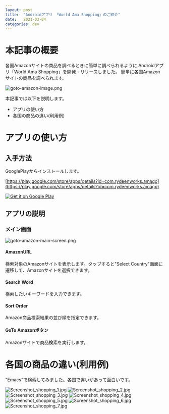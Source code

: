 ```yaml
---
layout: post
title:  "Androidアプリ 「World Ama Shopping」のご紹介"
date:   2021-03-04
categories: dev
---
```


# 本記事の概要

各国Amazonサイトの商品を調べるときに簡単に調べられるように
Androidアプリ「World Ama Shopping」を開発・リリースしました。
簡単に各国Amazonサイトの商品を調べられます。

![goto-amazon-image.png]({{site.baseurl}}/assets/goto-amazon-image.png)

本記事では以下を説明します。

- アプリの使い方
- 各国の商品の違い(利用例)

# アプリの使い方

## 入手方法

GooglePlayからインストールします。

[https://play.google.com/store/apps/details?id=com.rydeenworks.amago](https://play.google.com/store/apps/details?id=com.rydeenworks.amago)

<a href="https://play.google.com/store/apps/details?id=com.rydeenworks.amago"><img alt="Get it on Google Play" src="https://play.google.com/intl/en_us/badges/static/images/badges/en_badge_web_generic.png" /></a>

## アプリの説明

### メイン画面

![goto-amazon-main-screen.png]({{site.baseurl}}/assets/goto-amazon-main-screen.png)

#### AmazonURL

検索対象のAmazonサイトを表示します。タップすると"Select Country"画面に遷移して、Amazonサイトを選択できます。

#### Search Word

検索したいキーワードを入力できます。

#### Sort Order

Amazon商品検索結果の並び順を指定できます。

#### GoTo Amazonボタン

Amazonサイトで商品検索を実行します。

# 各国の商品の違い(利用例)

"Emacs"で検索してみました。各国で違いがあって面白いです。


![Screenshot_shopping_1.jpg]({{site.baseurl}}/assets/Screenshot_shopping_1.jpg)
![Screenshot_shopping_2.jpg]({{site.baseurl}}/assets/Screenshot_shopping_2.jpg)
![Screenshot_shopping_3.jpg]({{site.baseurl}}/assets/Screenshot_shopping_3.jpg)
![Screenshot_shopping_4.jpg]({{site.baseurl}}/assets/Screenshot_shopping_4.jpg)
![Screenshot_shopping_5.jpg]({{site.baseurl}}/assets/Screenshot_shopping_5.jpg)
![Screenshot_shopping_6.jpg]({{site.baseurl}}/assets/Screenshot_shopping_6.jpg)
![Screenshot_shopping_7.jpg]({{site.baseurl}}/assets/Screenshot_shopping_7.jpg)


